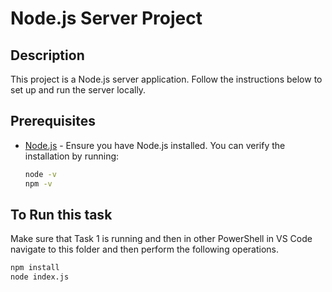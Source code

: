# Node.js Server Project

## Description

This project is a Node.js server application. Follow the instructions below to set up and run the server locally.

## Prerequisites

- [Node.js](https://nodejs.org/) - Ensure you have Node.js installed. You can verify the installation by running:
  ```bash
  node -v
  npm -v

## To Run this task 

Make sure that Task 1 is running and then in other PowerShell in VS Code navigate to this folder and then perform the following operations.
  ```bash
  npm install
  node index.js
